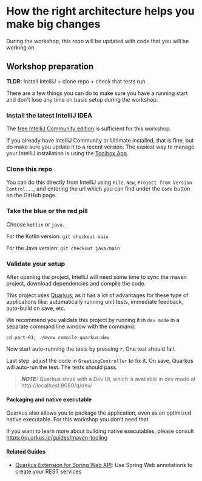 # How the right architecture helps you make big changes

During the workshop, this repo will be updated with code that you will be working on.

## Workshop preparation

**TLDR:** Install IntelliJ + clone repo + check that tests run.

There are a few things you can do to make sure you have a running start and don't lose any time on basic setup during
the workshop.

### Install the latest IntelliJ IDEA

The [free IntelliJ Community edition](https://www.jetbrains.com/idea/download/) is sufficient for this workshop.

If you already have IntelliJ Community or Ultimate installed, that is fine, but do make sure you update it to a recent
version.
The easiest way to manage your IntelliJ installation is using the [Toolbox App](https://www.jetbrains.com/toolbox-app/).

### Clone this repo

You can do this directly from IntelliJ using `File`, `New`, `Project from Version Control...`, and entering the url
which you can find under the `Code` button on the GitHub page.

### Take the blue or the red pill

Choose `kotlin` or `java`.

For the Kotlin version: `git checkout main`

For the Java version: `git checkout java/main`

### Validate your setup

After opening the project, IntelliJ will need some time to sync the maven project, download dependencies and compile
the code.

This project uses [Quarkus](https://quarkus.io), as it has a lot of advantages for these type of applications like:
automatically running unit tests, immediate feedback, auto-build on save, etc.

We recommend you validate this project by running it in `dev mode` in a separate command line window with the command:

```cd part-01; ./mvnw compile quarkus:dev```

Now start auto-running the tests by pressing `r`. One test should fail.

Last step: adjust the code in `GreetingController` to fix it.
On save, Quarkus will auto-run the test. The tests should pass.

> **_NOTE:_**  Quarkus ships with a Dev UI, which is available in dev mode at http://localhost:8080/q/dev/

#### Packaging and native executable

Quarkus also allows you to package the application, even as an optimized native executable. For this workshop you don't
need that.

If you want to learn more about building native executables, please consult https://quarkus.io/guides/maven-tooling

#### Related Guides

- [Quarkus Extension for Spring Web API](https://quarkus.io/guides/spring-web): Use Spring Web annotations to
  create your REST services
